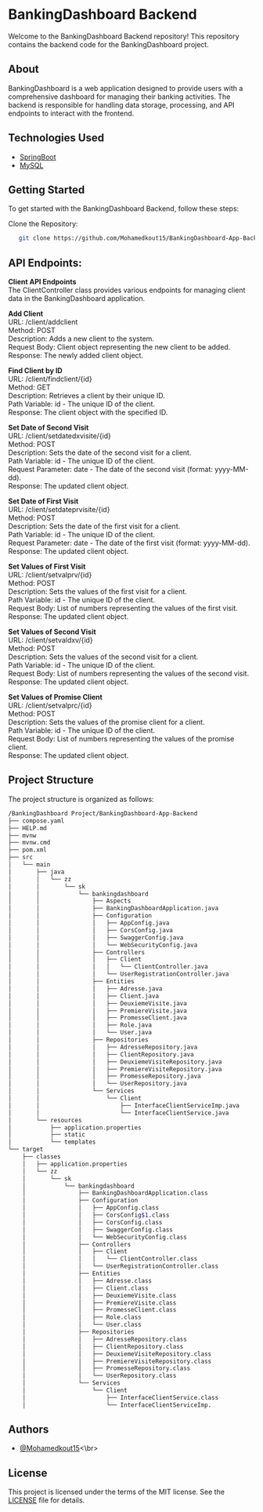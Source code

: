 # BankingDashboard Backend

Welcome to the BankingDashboard Backend repository! This repository contains the backend code for the BankingDashboard project.

## About

BankingDashboard is a web application designed to provide users with a comprehensive dashboard for managing their banking activities. The backend is responsible for handling data storage, processing, and API endpoints to interact with the frontend.

## Technologies Used

- [SpringBoot](https://spring.io/)
- [MySQL](https://www.mysql.com/)


## Getting Started

To get started with the BankingDashboard Backend, follow these steps:

Clone the Repository:
```bash
   git clone https://github.com/Mohamedkout15/BankingDashboard-App-Backend
```   
   
## API Endpoints:

**Client API Endpoints**<br>
The ClientController class provides various endpoints for managing client data in the BankingDashboard application.<br>

**Add Client**<br>
URL: /client/addclient<br>
Method: POST<br>
Description: Adds a new client to the system.<br>
Request Body: Client object representing the new client to be added.<br>
Response: The newly added client object.<br>

**Find Client by ID**<br>
URL: /client/findclient/{id}<br>
Method: GET<br>
Description: Retrieves a client by their unique ID.<br>
Path Variable: id - The unique ID of the client.<br>
Response: The client object with the specified ID.<br>

**Set Date of Second Visit**<br>
URL: /client/setdatedxvisite/{id}<br>
Method: POST<br>
Description: Sets the date of the second visit for a client.<br>
Path Variable: id - The unique ID of the client.<br>
Request Parameter: date - The date of the second visit (format: yyyy-MM-dd).<br>
Response: The updated client object.<br>

**Set Date of First Visit**<br>
URL: /client/setdateprvisite/{id}<br>
Method: POST<br>
Description: Sets the date of the first visit for a client.<br>
Path Variable: id - The unique ID of the client.<br>
Request Parameter: date - The date of the first visit (format: yyyy-MM-dd).<br>
Response: The updated client object.<br>

**Set Values of First Visit**<br>
URL: /client/setvalprv/{id}<br>
Method: POST<br>
Description: Sets the values of the first visit for a client.<br>
Path Variable: id - The unique ID of the client.<br>
Request Body: List of numbers representing the values of the first visit.<br>
Response: The updated client object.<br>

**Set Values of Second Visit**<br>
URL: /client/setvaldxv/{id}<br>
Method: POST<br>
Description: Sets the values of the second visit for a client.<br>
Path Variable: id - The unique ID of the client.<br>
Request Body: List of numbers representing the values of the second visit.<br>
Response: The updated client object.<br>

**Set Values of Promise Client**<br>
URL: /client/setvalprc/{id}<br>
Method: POST<br>
Description: Sets the values of the promise client for a client.<br>
Path Variable: id - The unique ID of the client.<br>
Request Body: List of numbers representing the values of the promise client.<br>
Response: The updated client object.<br>

## Project Structure
The project structure is organized as follows:
```bash
/BankingDashboard Project/BankingDashboard-App-Backend
├── compose.yaml
├── HELP.md
├── mvnw
├── mvnw.cmd
├── pom.xml
├── src
│   └── main
│       ├── java
│       │   └── zz
│       │       └── sk
│       │           └── bankingdashboard
│       │               ├── Aspects
│       │               ├── BankingDashboardApplication.java
│       │               ├── Configuration
│       │               │   ├── AppConfig.java
│       │               │   ├── CorsConfig.java
│       │               │   ├── SwaggerConfig.java
│       │               │   └── WebSecurityConfig.java
│       │               ├── Controllers
│       │               │   ├── Client
│       │               │   │   └── ClientController.java
│       │               │   └── UserRegistrationController.java
│       │               ├── Entities
│       │               │   ├── Adresse.java
│       │               │   ├── Client.java
│       │               │   ├── DeuxiemeVisite.java
│       │               │   ├── PremiereVisite.java
│       │               │   ├── PromesseClient.java
│       │               │   ├── Role.java
│       │               │   └── User.java
│       │               ├── Repositories
│       │               │   ├── AdresseRepository.java
│       │               │   ├── ClientRepository.java
│       │               │   ├── DeuxiemeVisiteRepository.java
│       │               │   ├── PremiereVisiteRepository.java
│       │               │   ├── PromesseRepository.java
│       │               │   └── UserRepository.java
│       │               └── Services
│       │                   └── Client
│       │                       ├── InterfaceClientServiceImp.java
│       │                       └── InterfaceClientService.java
│       └── resources
│           ├── application.properties
│           ├── static
│           └── templates
└── target
    ├── classes
    │   ├── application.properties
    │   └── zz
    │       └── sk
    │           └── bankingdashboard
    │               ├── BankingDashboardApplication.class
    │               ├── Configuration
    │               │   ├── AppConfig.class
    │               │   ├── CorsConfig$1.class
    │               │   ├── CorsConfig.class
    │               │   ├── SwaggerConfig.class
    │               │   └── WebSecurityConfig.class
    │               ├── Controllers
    │               │   ├── Client
    │               │   │   └── ClientController.class
    │               │   └── UserRegistrationController.class
    │               ├── Entities
    │               │   ├── Adresse.class
    │               │   ├── Client.class
    │               │   ├── DeuxiemeVisite.class
    │               │   ├── PremiereVisite.class
    │               │   ├── PromesseClient.class
    │               │   ├── Role.class
    │               │   └── User.class
    │               ├── Repositories
    │               │   ├── AdresseRepository.class
    │               │   ├── ClientRepository.class
    │               │   ├── DeuxiemeVisiteRepository.class
    │               │   ├── PremiereVisiteRepository.class
    │               │   ├── PromesseRepository.class
    │               │   └── UserRepository.class
    │               └── Services
    │                   └── Client
    │                       ├── InterfaceClientService.class
    │                       └── InterfaceClientServiceImp.
```

## Authors

- [@Mohamedkout15](https://www.github.com/Mohamedkout15)<\br>

## License
This project is licensed under the terms of the MIT license. See the [LICENSE](./LICENSE) file for details.



